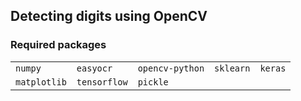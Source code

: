 ## Detecting digits using OpenCV

### Required packages
<table>
  <tr>
    <td><code>numpy</code></td>
    <td><code>easyocr</code></td>
    <td><code>opencv-python</code></td>
    <td><code>sklearn</code></td>
    <td><code>keras</code></td>
  </tr>
  <tr>
    <td><code>matplotlib</code></td>
    <td><code>tensorflow</code></td>
    <td><code>pickle</code></td>
  </tr>
</table>
